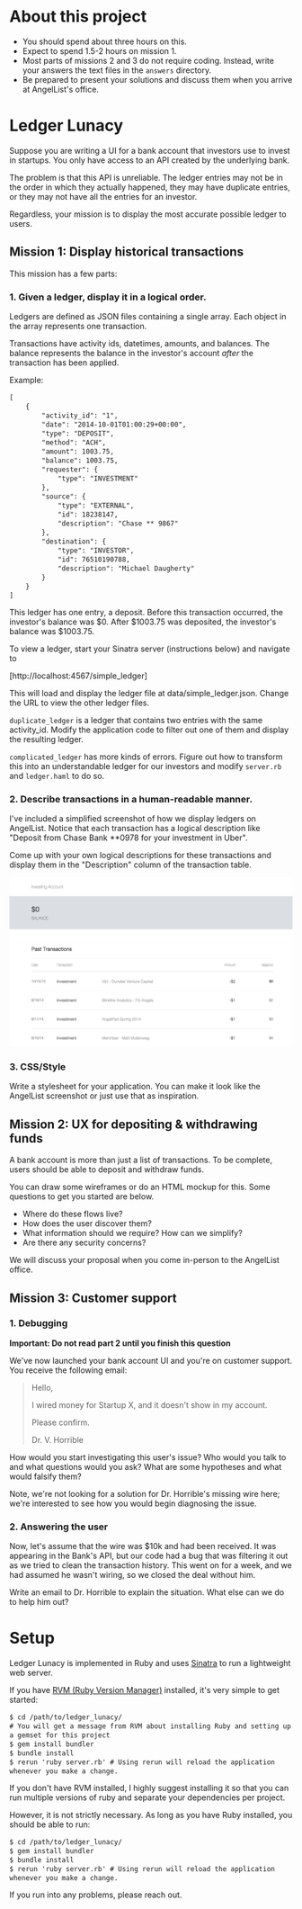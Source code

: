 # About this project

 - You should spend about three hours on this.
 - Expect to spend 1.5-2 hours on mission 1.
 - Most parts of missions 2 and 3 do not require coding. Instead, write your answers the text files in the `answers` directory.
 - Be prepared to present your solutions and discuss them when you arrive at AngelList's office.

# Ledger Lunacy

Suppose you are writing a UI for a bank account that investors use to invest in startups. You only have access to an API
created by the underlying bank.

The problem is that this API is unreliable. The ledger entries may not be in the order in which they actually happened,
they may have duplicate entries, or they may not have all the entries for an investor.

Regardless, your mission is to display the most accurate possible ledger to users.

## Mission 1: Display historical transactions

This mission has a few parts:

### 1. Given a ledger, display it in a logical order.

Ledgers are defined as JSON files containing a single array. Each object in the array represents one transaction.

Transactions have activity ids, datetimes, amounts, and balances. The balance represents the balance in the investor's
account *after* the transaction has been applied.

Example:

```
[
    {
        "activity_id": "1",
        "date": "2014-10-01T01:00:29+00:00",
        "type": "DEPOSIT",
        "method": "ACH",
        "amount": 1003.75,
        "balance": 1003.75,
        "requester": {
            "type": "INVESTMENT"
        },
        "source": {
            "type": "EXTERNAL",
            "id": 18238147,
            "description": "Chase ** 9867"
        },
        "destination": {
            "type": "INVESTOR",
            "id": 76510190788,
            "description": "Michael Daugherty"
        }
    }
]
```

This ledger has one entry, a deposit. Before this transaction occurred, the investor's balance was $0. After $1003.75
was deposited, the investor's balance was $1003.75.

To view a ledger, start your Sinatra server (instructions below) and navigate to

[http://localhost:4567/simple_ledger]

This will load and display the ledger file at data/simple_ledger.json. Change the URL to view the other ledger files.

`duplicate_ledger` is a ledger that contains two entries with the same activity_id. Modify the application code to
filter out one of them and display the resulting ledger.

`complicated_ledger` has more kinds of errors. Figure out how to transform this into an understandable ledger for our
investors and modify `server.rb` and `ledger.haml` to do so.

### 2. Describe transactions in a human-readable manner.

I've included a simplified screenshot of how we display ledgers on AngelList. Notice that each transaction has a logical
description like "Deposit from Chase Bank **0978 for your investment in Uber".

Come up with your own logical descriptions for these transactions and display them in the "Description" column of the
transaction table.

![AngelList Investing Account](/angellist_screenshot.png)

### 3. CSS/Style

Write a stylesheet for your application. You can make it look like the AngelList screenshot or just use that as
inspiration.

## Mission 2: UX for depositing & withdrawing funds

A bank account is more than just a list of transactions. To be
complete, users should be able to deposit and withdraw funds.

You can draw some wireframes or do an HTML mockup for this. Some questions to get you started are below.

- Where do these flows live?
- How does the user discover them?
- What information should we require? How can we simplify?
- Are there any security concerns?

We will discuss your proposal when you come in-person to the
AngelList office.

## Mission 3: Customer support

### 1. Debugging

**Important: Do not read part 2 until you finish this question**

We've now launched your bank account UI and you're on customer
support. You receive the following email:

> Hello,
>
> I wired money for Startup X, and it doesn't show in my account.
>
> Please confirm.
>
> Dr. V. Horrible

How would you start investigating this user's issue? Who would you
talk to and what questions would you ask? What are some hypotheses
and what would falsify them?

Note, we're not looking for a solution for Dr. Horrible's missing
wire here; we're interested to see how you would begin diagnosing the
issue.

### 2. Answering the user

Now, let's assume that the wire was $10k and had been received. It
was appearing in the Bank's API, but our code had a bug that was
filtering it out as we tried to clean the transaction history. This
went on for a week, and we had assumed he wasn't wiring, so we closed
the deal without him.

Write an email to Dr. Horrible to explain the situation. What else
can we do to help him out?

# Setup

Ledger Lunacy is implemented in Ruby and uses [Sinatra](www.sinatrarb.com) to run a lightweight web server.

If you have [RVM (Ruby Version Manager)](http://rvm.io/) installed, it's very simple to get started:

```
$ cd /path/to/ledger_lunacy/
# You will get a message from RVM about installing Ruby and setting up a gemset for this project
$ gem install bundler
$ bundle install
$ rerun 'ruby server.rb' # Using rerun will reload the application whenever you make a change.
```

If you don't have RVM installed, I highly suggest installing it so that you can run multiple versions of ruby and
separate your dependencies per project.

However, it is not strictly necessary. As long as you have Ruby installed, you should be able to run:

```
$ cd /path/to/ledger_lunacy/
$ gem install bundler
$ bundle install
$ rerun 'ruby server.rb' # Using rerun will reload the application whenever you make a change.
```

If you run into any problems, please reach out.